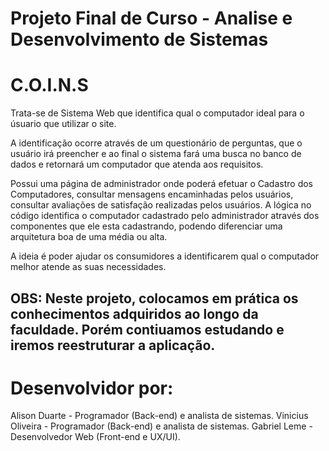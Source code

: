 # Projeto Final de Curso - Analise e Desenvolvimento de Sistemas
# C.O.I.N.S <br>
Trata-se de Sistema Web que identifica qual o computador ideal para o úsuario que utilizar o site.

A identificação ocorre através de um questionário de perguntas, que o usuário irá preencher e ao final o sistema fará uma busca no banco de dados e retornará um computador que atenda aos requisitos.

Possui uma página de administrador onde poderá efetuar o Cadastro dos Computadores, consultar mensagens encaminhadas pelos usuários, consultar avaliações de satisfação realizadas pelos usuários.
A lógica no código identifica o computador cadastrado pelo administrador através dos componentes que ele esta cadastrando, podendo diferenciar uma arquitetura boa de uma média ou alta.

A ideia é poder ajudar os consumidores a identificarem qual o computador melhor atende as suas necessidades.

<h2>OBS: Neste projeto, colocamos em prática os conhecimentos adquiridos ao longo da faculdade. Porém contiuamos estudando e iremos reestruturar a aplicação.</h2>

# Desenvolvidor por:
Alison Duarte - Programador (Back-end) e analista de sistemas.
Vinicius Oliveira - Programador (Back-end) e analista de sistemas.
Gabriel Leme - Desenvolvedor Web (Front-end e UX/UI).
